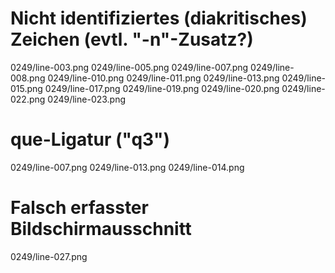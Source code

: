 # Nicht identifiziertes (diakritisches) Zeichen (evtl. "-n"-Zusatz?)
0249/line-003.png
0249/line-005.png
0249/line-007.png
0249/line-008.png
0249/line-010.png
0249/line-011.png
0249/line-013.png
0249/line-015.png
0249/line-017.png
0249/line-019.png
0249/line-020.png
0249/line-022.png
0249/line-023.png
# que-Ligatur ("q3")
0249/line-007.png
0249/line-013.png
0249/line-014.png
# Falsch erfasster Bildschirmausschnitt
0249/line-027.png
